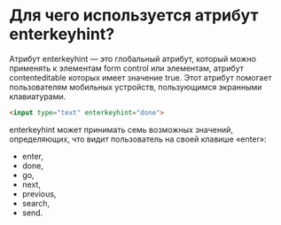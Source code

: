 # Для чего используется атрибут enterkeyhint?

Атрибут enterkeyhint — это глобальный атрибут, который можно применять к элементам form control или элементам, атрибут contenteditable которых имеет значение true. Этот атрибут помогает пользователям мобильных устройств, пользующимся экранными клавиатурами.

```HTML
<input type="text" enterkeyhint="done">
```

enterkeyhint может принимать семь возможных значений, определяющих, что видит пользователь на своей клавише «enter»:

- enter,
- done,
- go,
- next,
- previous,
- search,
- send.

